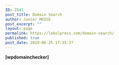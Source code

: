 ```yaml
---
ID: 2541
post_title: Domain Search
author: Junior MOISE
post_excerpt: ""
layout: page
permalink: https://lekolpress.com/domain-search/
published: true
post_date: 2019-06-25 17:35:37
---
```

<b>[wpdomainchecker]</b>
